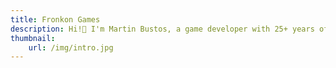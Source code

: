 ```yaml
---
title: Fronkon Games
description: Hi!👋 I'm Martin Bustos, a game developer with 25+ years of experience, 15+ published games and 65+ Unity assets
thumbnail:
    url: /img/intro.jpg
---
```

